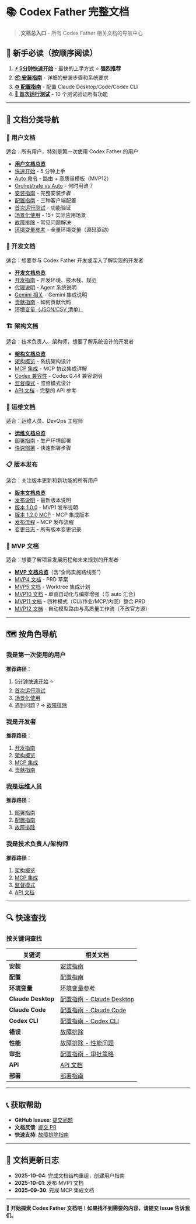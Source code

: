 # 📚 Codex Father 完整文档

> **文档总入口** - 所有 Codex Father 相关文档的导航中心

## 🚀 新手必读（按顺序阅读）

1. **[⚡ 5分钟快速开始](user/quick-start.md)** - 最快的上手方式 ⭐ **强烈推荐**
2. **[📦 安装指南](user/installation.md)** - 详细的安装步骤和系统要求
3. **[⚙️ 配置指南](user/configuration.md)** - 配置 Claude Desktop/Code/Codex CLI
4. **[🚀 首次运行测试](user/first-run.md)** - 10 个测试验证所有功能

---

## 📖 文档分类导航

### 👤 用户文档

适合：所有用户，特别是第一次使用 Codex Father 的用户

- **[用户文档总览](user/README.md)**
- [快速开始](user/quick-start.md) - 5 分钟上手
- [Auto 命令](user/auto.md) - 路由 + 高质量模板（MVP12）
- [Orchestrate vs Auto](user/orchestrate-vs-auto.md) - 何时用谁？
- [安装指南](user/installation.md) - 完整安装步骤
- [配置指南](user/configuration.md) - 三种客户端配置
- [首次运行测试](user/first-run.md) - 功能验证
- [场景化使用](user/use-cases/README.md) - 15+ 实际应用场景
- [故障排除](user/troubleshooting.md) - 常见问题解决
- [环境变量参考](../docs/environment-variables-reference.md) - 全量环境变量（源码驱动）

### 🔧 开发文档

适合：想要参与 Codex Father 开发或深入了解实现的开发者

- **[开发文档总览](developer/README.md)**
- [开发指南](developer/DEVELOPMENT.md) - 开发环境、技术栈、规范
- [代理说明](../AGENTS.md) - Agent 系统说明
- [Gemini 相关](developer/GEMINI.md) - Gemini 集成说明
- [贡献指南](developer/contributing.md) - 如何贡献代码
- [环境变量（JSON/CSV 清单）](environment-variables-reference.md#机器可读导出)

### 🏗️ 架构文档

适合：技术负责人、架构师，想要了解系统设计的开发者

- **[架构文档总览](architecture/README.md)**
- [架构概览](architecture/overview.md) - 系统架构设计
- [MCP 集成](architecture/mcp-integration.md) - MCP 协议集成详解
- [Codex 兼容性](architecture/codex-0.44-compatibility.md) - Codex 0.44 兼容说明
- [监督模式](architecture/supervision-patterns.md) - 监督模式设计
- [API 文档](architecture/api/) - 完整的 API 参考

### 🚀 运维文档

适合：运维人员、DevOps 工程师

- **[运维文档总览](operations/README.md)**
- [部署指南](operations/DEPLOY.md) - 生产环境部署
- [快速部署](operations/QUICK_DEPLOY.md) - 快速部署步骤

### 📋 版本发布

适合：关注版本更新和新功能的所有用户

- **[版本文档总览](releases/README.md)**
- [发布说明](releases/RELEASE_NOTES.md) - 最新版本说明
- [版本 1.0.0](releases/VERSION_1.0.0.md) - MVP1 发布说明
- [版本 1.2.0 MCP](releases/VERSION_MCP_1.2.0.md) - MCP 集成版本
- [发布流程](releases/RELEASE_FLOW_MCP.md) - MCP 发布流程
- [变更日志](../CHANGELOG.md) - 所有版本变更记录

### 🎯 MVP 文档

适合：想要了解项目发展历程和未来规划的开发者

- **[MVP 文档总览](mvp/README.md)**（含“全局实施路线图”）
- [MVP4 文档](mvp/mvp4/) - PRD 草案
- [MVP5 文档](mvp/mvp5/) - Worktree 集成计划
- [MVP10 文档](mvp/mvp10/README.md) - 单窗自动化与编排增强（与 auto 汇合）
- [MVP11 文档](mvp/MVP11/PRD.md) - 四种模式（CLI/作业/MCP/内嵌）整合 PRD
- [MVP12 文档](mvp/mvp12/README.md) - 自动模型路由与高质量工作流（不改官方源）

---

## 🗺️ 按角色导航

### 我是第一次使用的用户

**推荐路径**：

1. [5分钟快速开始](user/quick-start.md) ⭐
2. [首次运行测试](user/first-run.md)
3. [场景化使用](user/use-cases/README.md)
4. 遇到问题？→ [故障排除](user/troubleshooting.md)

### 我是开发者

**推荐路径**：

1. [开发指南](developer/DEVELOPMENT.md)
2. [架构概览](architecture/overview.md)
3. [MCP 集成](architecture/mcp-integration.md)
4. [贡献指南](developer/contributing.md)

### 我是运维人员

**推荐路径**：

1. [部署指南](operations/DEPLOY.md)
2. [配置指南](user/configuration.md#高级配置)
3. [故障排除](user/troubleshooting.md)

### 我是技术负责人/架构师

**推荐路径**：

1. [架构概览](architecture/overview.md)
2. [MCP 集成](architecture/mcp-integration.md)
3. [监督模式](architecture/supervision-patterns.md)
4. [API 文档](architecture/api/)

---

## 🔍 快速查找

### 按关键词查找

| 关键词             | 相关文档                                                               |
| ------------------ | ---------------------------------------------------------------------- |
| **安装**           | [安装指南](user/installation.md)                                       |
| **配置**           | [配置指南](user/configuration.md)                                      |
| **环境变量**       | [环境变量参考](environment-variables-reference.md)                     |
| **Claude Desktop** | [配置指南 - Claude Desktop](user/configuration.md#配置-claude-desktop) |
| **Claude Code**    | [配置指南 - Claude Code](user/configuration.md#配置-claude-code)       |
| **Codex CLI**      | [配置指南 - Codex CLI](user/configuration.md#配置-codex-cli-rmcp)      |
| **错误**           | [故障排除](user/troubleshooting.md)                                    |
| **性能**           | [故障排除 - 性能问题](user/troubleshooting.md#性能问题)                |
| **审批**           | [配置指南 - 审批策略](user/configuration.md#审批策略配置)              |
| **API**            | [API 文档](architecture/api/)                                          |
| **部署**           | [部署指南](operations/DEPLOY.md)                                       |

---

## 📞 获取帮助

- **GitHub Issues**:
  [提交问题](https://github.com/yuanyuanyuan/codex-father/issues)
- **文档反馈**: [提交 PR](https://github.com/yuanyuanyuan/codex-father/pulls)
- **快速支持**: [故障排除指南](user/troubleshooting.md)

---

## 📌 文档更新日志

- **2025-10-04**: 完成文档结构重组，创建用户指南
- **2025-10-01**: 发布 MVP1 文档
- **2025-09-30**: 完成 MCP 集成文档

---

**🎉 开始探索 Codex
Father 文档吧！如果找不到需要的内容，请提交 Issue 告诉我们。**
